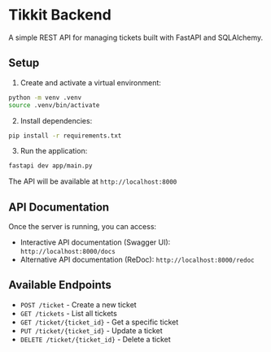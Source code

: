 # Tikkit Backend

A simple REST API for managing tickets built with FastAPI and SQLAlchemy.

## Setup

1. Create and activate a virtual environment:

```bash
python -m venv .venv
source .venv/bin/activate
```

2. Install dependencies:

```bash
pip install -r requirements.txt
```

3. Run the application:

```bash
fastapi dev app/main.py
```

The API will be available at `http://localhost:8000`

## API Documentation

Once the server is running, you can access:

- Interactive API documentation (Swagger UI): `http://localhost:8000/docs`
- Alternative API documentation (ReDoc): `http://localhost:8000/redoc`

## Available Endpoints

- `POST /ticket` - Create a new ticket
- `GET /tickets` - List all tickets
- `GET /ticket/{ticket_id}` - Get a specific ticket
- `PUT /ticket/{ticket_id}` - Update a ticket
- `DELETE /ticket/{ticket_id}` - Delete a ticket
